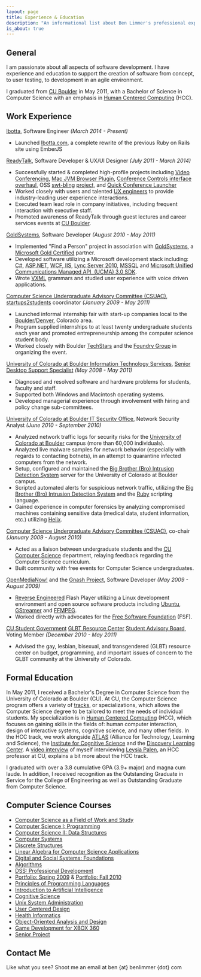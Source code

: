 ```yaml
---
layout: page
title: Experience & Education
description: "An informational list about Ben Limmer's professional experience and educational background"
is_about: true
---
```


## General
I am passionate about all aspects of software development. I have experience and education to support the creation of software from concept, to user testing, to development in an agile environment.

I graduated from [CU Boulder](http://www.colorado.edu) in May 2011, with a Bachelor of Science in Computer Science with an emphasis in [Human Centered Computing](http://www.cs.colorado.edu/ugrad/bs/tracks/videos/hcc.mov) (HCC).


## Work Experience
[Ibotta](http://www.ibotta.com/), Software Engineer _(March 2014 - Present)_

+ Launched [Ibotta.com](http://ibotta.com), a complete rewrite of the previous Ruby on Rails site using EmberJS

[ReadyTalk](http://www.readytalk.com/), Software Developer & UX/UI Designer _(July 2011 - March 2014)_

+ Successfully started & completed high-profile projects including [Video Conferencing](http://www.readytalk.com/products-services/video), [Mac JVM Browser Plugin](http://www.readytalk.com/support-training/downloads#mac-plugin), [Conference Controls interface overhaul](/portfolio/rt/controlsredesign), OSS [swt-bling](/portfolio/swt-bling) [project](https://www.github.com/ReadyTalk/swt-bling), and [Quick Conference Launcher](http://www.readytalk.com/support-training/downloads#quick-launcher)
+ Worked closely with users and talented [UX engineers](http://en.wikipedia.org/wiki/User_experience) to provide industry-leading user experience interactions.
+ Executed team lead role in company initiatives, including frequent interaction with executive staff.
+ Promoted awareness of ReadyTalk through guest lectures and career services events at [CU Boulder](http://www.colorado.edu).

[GoldSystems](http://www.goldsys.com), Software Developer _(August 2010 - May 2011)_

+ Implemented "Find a Person" project in association with [GoldSystems](http://www.goldsys.com/), a [Microsoft Gold Certified](http://www.microsoft.com/hk/certpartner/default.mspx) partner.
+ Developed software utilizing a Microsoft development stack including: [C#](http://en.wikipedia.org/wiki/C_Sharp_(programming_language)), [ASP.NET](http://www.asp.net/learn/whitepapers/aspnet4), [WCF](http://msdn.microsoft.com/en-us/netframework/aa663324),[ IIS](http://www.iis.net/), [Lync Server 2010](http://en.wikipedia.org/wiki/Microsoft_Lync_Server), [MSSQL](http://en.wikipedia.org/wiki/Microsoft_SQL_Server) and [Microsoft Unified Communications Managed API  (UCMA) 3.0 SDK](http://msdn.microsoft.com/en-us/library/gg421023.aspx).
+ Wrote [VXML](http://en.wikipedia.org/wiki/VoiceXML) grammars and studied user experience with voice driven applications.

[Computer Science Undergraduate Advisory Committee (CSUAC)](http://www.cs.colorado.edu/ugrad/csuac/), [startups2students](http://startup2student.pbworks.com) coordinator _(January 2009 - May 2011)_

+ Launched informal internship fair with start-up companies local to the [Boulder](http://en.wikipedia.org/wiki/Boulder,_Colorado)/[Denver](http://en.wikipedia.org/wiki/Denver), Colorado area.
+ Program supplied internships to at least twenty undergraduate students each year and promoted entrepreneurship among the computer science student body.
+ Worked closely with Boulder [TechStars](http://techstars.org/) and the [Foundry Group](http://www.foundrygroup.com) in organizing the event.

[University of Colorado at Boulder Information Technology Services](http://www.colorado.edu/its), [Senior Desktop Support Specialist](http://www.colorado.edu/its/support/bugbusters.html) _(May 2008 - May 2011)_

+ Diagnosed and resolved software and hardware problems for students, faculty and staff.
+ Supported both Windows and Macintosh operating systems.
+ Developed managerial experience through involvement with hiring and policy change sub-committees.

[University of Colorado at Boulder IT Security Office](http://www.colorado.edu/its/security/), Network Security Analyst _(June 2010 - September 2010)_

+ Analyzed network traffic logs for security risks for the [University of Colorado at Boulder](http://www.colorado.edu) campus (more than 60,000 individuals).
+ Analyzed live malware samples for network behavior (especially with regards to contacting botnets), in an attempt to quarantine infected computers from the network.
+ Setup, configured and maintained the [Big Brother (Bro) Intrusion Detection System](http://bro-ids.org/) server for the University of Colorado at Boulder campus.
+ Scripted automated alerts for suspicious network traffic, utilizing the [Big Brother (Bro) Intrusion Detection System](http://bro-ids.org/) and the [Ruby](http://www.ruby-lang.org/en/) scripting language.
+ Gained experience in computer forensics by analyzing compromised machines containing sensitive data (medical data, student information, etc.) utilizing [Helix](http://www.e-fense.com/h3-enterprise.php).

[Computer Science Undergraduate Advisory Committee (CSUAC)](http://www.cs.colorado.edu/ugrad/csuac/), co-chair _(January 2009 - August 2010)_

+ Acted as a liaison between undergraduate students and the [CU Computer Science](http://cs.colorado.edu) department, relaying feedback regarding the Computer Science curriculum.
+ Built community with free events for Computer Science undergraduates.

[OpenMediaNow!](http://www.openmedianow.org/) and the [Gnash Project](http://www.gnu.org/software/gnash/), Software Developer _(May 2009 - August 2009)_

+ [Reverse Engineered](http://en.wikipedia.org/wiki/Reverse_engineering) Flash Player utilizing a Linux development environment and open source software products including [Ubuntu](http://www.ubuntu.com/), [GStreamer](http://www.gstreamer.net/) and [FFMPEG](http://www.ffmpeg.org).
+ Worked directly with advocates for the [Free Software Foundation](http://www.fsf.org/) (FSF).

[CU Student Government](http://cusg.colorado.edu/) [GLBT Resource Center](http://www.colorado.edu/glbtrc/index.html) [Student Advisory Board](http://www.colorado.edu/glbtrc/getinvolved.html), Voting Member _(December 2010 - May 2011)_

+ Advised the gay, lesbian, bisexual, and transgendered (GLBT) resource center on budget, programming, and important issues of concern to the GLBT community at the University of Colorado.


## Formal Education
In May 2011, I received a Bachelor's Degree in Computer Science from the University of Colorado at Boulder (CU). At CU, the Computer Science program offers a variety of [tracks](http://www.cs.colorado.edu/ugrad/bs/tracks/), or specializations, which allows the Computer Science degree to be tailored to meet the needs of individual students. My specialization is in [Human Centered Computing](http://www.cs.colorado.edu/ugrad/bs/requirements/2010-2011/hcc.html) (HCC), which focuses on gaining skills in the fields of: human computer interaction, design of interactive systems, cognitive science, and many other fields. In the HCC track, we work alongside [ATLAS](http://www.colorado.edu/ATLAS/home.html) (Alliance for Technology, Learning and Science), the [Institute for Cognitive Science](http://ics.colorado.edu/) and the [Discovery Learning Center](http://engineering.colorado.edu/DLC/index.html). A [video interview](http://www.cs.colorado.edu/ugrad/bs/tracks/videos/hcc.mov) of myself interviewing [Leysia Palen](http://www.cs.colorado.edu/~palen/Home/Welcome.html), an HCC professor at CU, explains a bit more about the HCC track.

I graduated with over a 3.8 cumulative GPA (3.9+ major) and magna cum laude. In addition, I received recognition as the Outstanding Graduate in Service for the College of Engineering as well as Outstanding Graduate from Computer Science.


## Computer Science Courses

+ [Computer Science as a Field of Work and Study](http://www.cs.colorado.edu/courses/csci1000.html)
+ [Computer Science I: Programming](http://www.cs.colorado.edu/courses/csci1300.html)
+ [Computer Science II: Data Structures](http://www.cs.colorado.edu/courses/csci2270.html)
+ [Computer Systems](http://www.cs.colorado.edu/courses/csci2400.html)
+ [Discrete Structures](http://www.cs.colorado.edu/courses/csci2824.html)
+ [Linear Algebra for Computer Science Applications](http://www.cs.colorado.edu/courses/csci2830linear.html)
+ [Digital and Social Systems: Foundations](http://www.cs.colorado.edu/courses/csci3002.html)
+ [Algorithms](http://www.cs.colorado.edu/courses/csci3104.html)
+ [DSS: Professional Development](http://www.cs.colorado.edu/courses/csci3112.html)
+ [Portfolio: Spring 2009](http://groups.google.com/group/dsspd/web/ben-limmers-weekly-update?pli=1) & [Portfolio: Fall 2010](https://sites.google.com/site/hccpdforum/home/ben-limmer-s-updates)
+ [Principles of Programming Languages](http://www.cs.colorado.edu/courses/csci3155.html)
+ [Introduction to Artificial Intelligence](http://www.cs.colorado.edu/courses/csci3202.html)
+ [Cognitive Science](http://www.cs.colorado.edu/courses/csci3702.html)
+ [Unix System Administration](http://www.cs.colorado.edu/courses/csci4113.html)
+ [User Centered Design](http://www.cs.colorado.edu/courses/csci4839.html)
+ [Health Informatics](http://www.cs.colorado.edu/courses/csci4312.html)
+ [Object-Oriented Analysis and Design](http://www.cs.colorado.edu/courses/csci4448.html)
+ [Game Development for XBOX 360](http://www.cs.colorado.edu/courses/csci4830xbox360.html)
+ [Senior Project](http://www.cs.colorado.edu/~sanders/csci4308/)


## Contact Me
Like what you see? Shoot me an email at ben {at} benlimmer {dot} com
